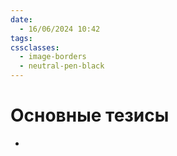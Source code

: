 ```yaml
---
date:
  - 16/06/2024 10:42
tags: 
cssclasses:
  - image-borders
  - neutral-pen-black
---
```

# Основные тезисы
- 